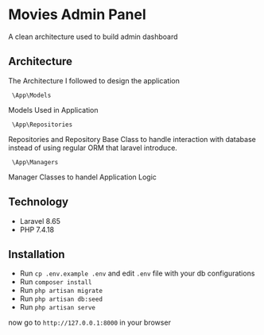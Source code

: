 # Movies Admin Panel

A clean architecture used to build admin dashboard

## Architecture

The Architecture I followed to design the application

```
 \App\Models
```

Models Used in Application

```
 \App\Repositories
```

Repositories and Repository Base Class to handle interaction with database instead of using regular ORM that laravel introduce.

```
 \App\Managers
```

Manager Classes to handel Application Logic

## Technology

-   Laravel 8.65
-   PHP 7.4.18

## Installation

-   Run `cp .env.example .env` and edit `.env` file with your db configurations
-   Run `composer install`
-   Run `php artisan migrate`
-   Run `php artisan db:seed`
-   Run `php artisan serve`

now go to `http://127.0.0.1:8000` in your browser
